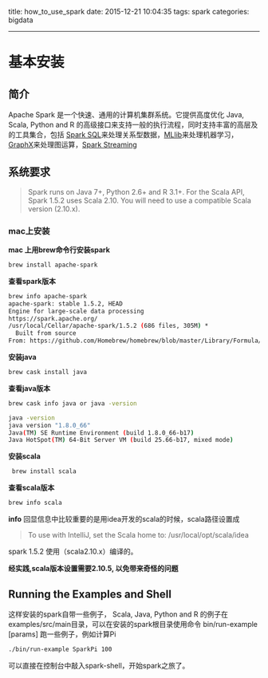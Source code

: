 title: how_to_use_spark
date: 2015-12-21 10:04:35
tags: spark
categories: bigdata
 
---

# 基本安装
## 简介
Apache Spark 是一个快速、通用的计算机集群系统。它提供高度优化 Java, Scala, Python and R 的高级接口来支持一般的执行流程，同时支持丰富的高层及的工具集合，包括 [Spark SQL](#)来处理关系型数据，[MLlib](#)来处理机器学习，[GraphX](#)来处理图运算，[Spark Streaming](#)
<!-- more -->
## 系统要求
> Spark runs on Java 7+, Python 2.6+ and R 3.1+. For the Scala API, Spark 1.5.2 uses Scala 2.10. You will need to use a compatible Scala version (2.10.x).

### mac上安装
**mac 上用brew命令行安装spark**

```sh
brew install apache-spark
```

**查看spark版本**

```sh
brew info apache-spark
apache-spark: stable 1.5.2, HEAD
Engine for large-scale data processing
https://spark.apache.org/
/usr/local/Cellar/apache-spark/1.5.2 (686 files, 305M) *
  Built from source
From: https://github.com/Homebrew/homebrew/blob/master/Library/Formula/apache-spark.rb
```

**安装java**

```sh
brew cask install java
```

**查看java版本**

```sh
brew cask info java or java -version
```
```sh
java -version
java version "1.8.0_66"
Java(TM) SE Runtime Environment (build 1.8.0_66-b17)
Java HotSpot(TM) 64-Bit Server VM (build 25.66-b17, mixed mode)
```

**安装scala**

```sh
 brew install scala
```

**查看scala版本**

```sh
brew info scala
```

**info**
回显信息中比较重要的是用idea开发的scala的时候，scala路径设置成
> To use with IntelliJ, set the Scala home to:
> /usr/local/opt/scala/idea

spark 1.5.2 使用（scala2.10.x）编译的。

**经实践,scala版本设置需要2.10.5, 以免带来奇怪的问题**

## Running the Examples and Shell

这样安装的spark自带一些例子， Scala, Java, Python and R 的例子在 examples/src/main目录，可以在安装的spark根目录使用命令 bin/run-example <class> [params] 跑一些例子，例如计算Pi

```sh
./bin/run-example SparkPi 100
```

可以直接在控制台中敲入spark-shell，开始spark之旅了。